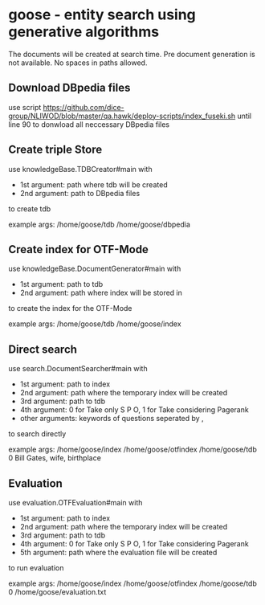 # goose - entity search using generative algorithms
The documents will be created at search time. Pre document generation is not available.
No spaces in paths allowed.

## Download DBpedia files
use script https://github.com/dice-group/NLIWOD/blob/master/qa.hawk/deploy-scripts/index_fuseki.sh until line 90 to donwload all neccessary DBpedia files

## Create triple Store
use knowledgeBase.TDBCreator#main with 
- 1st argument: path where tdb will be created 
- 2nd argument: path to DBpedia files 

to create tdb 

example args: /home/goose/tdb /home/goose/dbpedia
## Create index for OTF-Mode
use knowledgeBase.DocumentGenerator#main with
- 1st argument: path to tdb
- 2nd argument: path where index will be stored in

to create the index for the OTF-Mode

example args: /home/goose/tdb /home/goose/index

## Direct search
use search.DocumentSearcher#main with
- 1st argument: path to index
- 2nd argument: path where the temporary index will be created
- 3rd argument: path to tdb
- 4th argument: 0 for Take only S P O, 1 for Take considering Pagerank 
- other arguments: keywords of questions seperated by ,

to search directly

example args: /home/goose/index /home/goose/otfindex /home/goose/tdb 0 Bill Gates, wife, birthplace

## Evaluation
use evaluation.OTFEvaluation#main with
- 1st argument: path to index
- 2nd argument: path where the temporary index will be created
- 3rd argument: path to tdb
- 4th argument: 0 for Take only S P O, 1 for Take considering Pagerank 
- 5th argument: path where the evaluation file will be created

to run evaluation 

example args: /home/goose/index /home/goose/otfindex /home/goose/tdb 0 /home/goose/evaluation.txt
